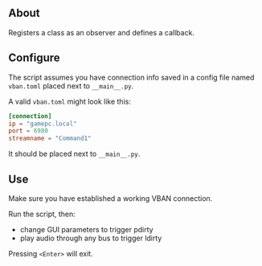 ## About

Registers a class as an observer and defines a callback.

## Configure

The script assumes you have connection info saved in a config file named `vban.toml` placed next to `__main__.py`.

A valid `vban.toml` might look like this:

```toml
[connection]
ip = "gamepc.local"
port = 6980
streamname = "Command1"
```

It should be placed next to `__main__.py`.

## Use

Make sure you have established a working VBAN connection.

Run the script, then:

-   change GUI parameters to trigger pdirty
-   play audio through any bus to trigger ldirty

Pressing `<Enter>` will exit.
